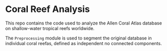 # Coral Reef Analysis

This repo contains the code used to analyze the Allen Coral Atlas database on shallow-water tropical reefs worldwide.

The `Preprocessing` module is used to segment the original database in individual coral reefas, defined as independent no connected components.
